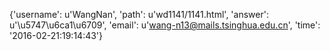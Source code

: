 {'username': u'WangNan', 'path': u'wd1141/1141.html', 'answer': u'\u5747\u6ca1\u6709', 'email': u'wang-n13@mails.tsinghua.edu.cn', 'time': '2016-02-21:19:14:43'}